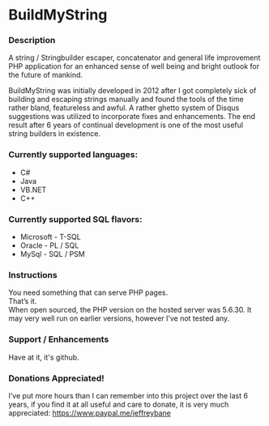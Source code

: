 # BuildMyString

<h3>Description</h3>

A string / Stringbuilder escaper, concatenator and general life improvement PHP application for an enhanced sense of well being and bright outlook for the future of mankind.

BuildMyString was initially developed in 2012 after I got completely sick of building and escaping strings manually and found the tools of the time rather bland, featureless and awful. A rather ghetto system of Disqus suggestions was utilized to incorporate fixes and enhancements. The end result after 6 years of continual development is one of the most useful string builders in existence.

<h3>Currently supported languages:</h3>
<ul>
  <li>C#</li>
  <li>Java</li>
  <li>VB.NET</li>
  <li>C++</li>
</ul>

<h3>Currently supported SQL flavors:</h3>

<ul>
  <li>Microsoft - T-SQL</li>
  <li>Oracle - PL / SQL</li>
  <li>MySql - SQL / PSM</li>
</ul>

<h3>Instructions</h3>

You need something that can serve PHP pages.<br> 
That’s it.<br>
When open sourced, the PHP version on the hosted server was 5.6.30. It may very well run on earlier versions, however I’ve not tested any.

<h3>Support / Enhancements</h3>

Have at it, it's github.

<h3>Donations Appreciated!</h3>

I’ve put more hours than I can remember into this project over the last 6 years, if you find it at all useful and care to donate, it is very much appreciated:
https://www.paypal.me/jeffreybane


